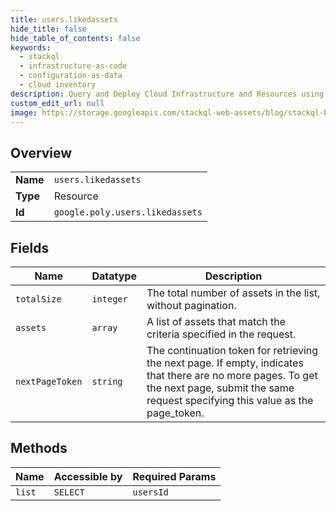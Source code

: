 ```yaml
---
title: users.likedassets
hide_title: false
hide_table_of_contents: false
keywords:
  - stackql
  - infrastructure-as-code
  - configuration-as-data
  - cloud inventory
description: Query and Deploy Cloud Infrastructure and Resources using SQL
custom_edit_url: null
image: https://storage.googleapis.com/stackql-web-assets/blog/stackql-blog-post-featured-image.png
---
```

  
    

## Overview
<table><tbody>
<tr><td><b>Name</b></td><td><code>users.likedassets</code></td></tr>
<tr><td><b>Type</b></td><td>Resource</td></tr>
<tr><td><b>Id</b></td><td><code>google.poly.users.likedassets</code></td></tr>
</tbody></table>

## Fields
| Name | Datatype | Description |
| ---- | -------- | ----------- |
| `totalSize` | `integer` | The total number of assets in the list, without pagination. |
| `assets` | `array` | A list of assets that match the criteria specified in the request. |
| `nextPageToken` | `string` | The continuation token for retrieving the next page. If empty, indicates that there are no more pages. To get the next page, submit the same request specifying this value as the page_token. |
## Methods
| Name | Accessible by | Required Params |
| ---- | ------------- | --------------- |
| `list` | `SELECT` | `usersId` |
